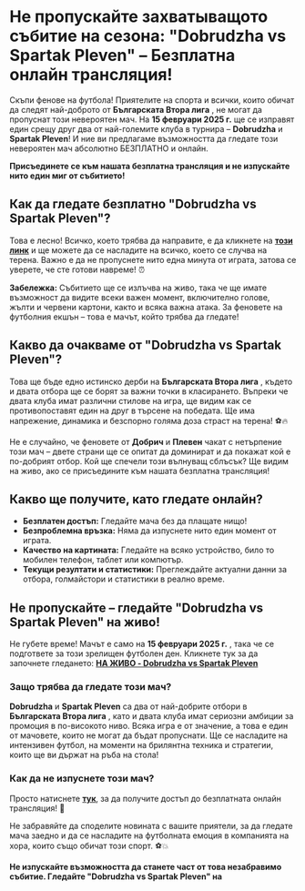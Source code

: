 # Не пропускайте захватыващото събитие на сезона: "Dobrudzha vs Spartak Pleven" – Безплатна онлайн трансляция!

Скъпи фенове на футбола! Приятелите на спорта и всички, които обичат да следят най-доброто от **Българската Втора лига** , не могат да пропуснат този невероятен мач. На **15 февруари 2025 г.** ще се изправят един срещу друг два от най-големите клуба в турнира – **Dobrudzha** и **Spartak Pleven**! И ние ви предлагаме възможността да гледате този невероятен мач абсолютно БЕЗПЛАТНО и онлайн.

**Присъединете се към нашата безплатна трансляция и не изпускайте нито един миг от събитието!**

## Как да гледате безплатно "Dobrudzha vs Spartak Pleven"?

Това е лесно! Всичко, което трябва да направите, е да кликнете на [**този линк**](https://tinyurl.com/livestreamfreeo?st=Dobrudzha+vs+Spartak+Pleven&si=ghc) и ще можете да се насладите на всичко, което се случва на терена. Важно е да не пропуснете нито една минута от играта, затова се уверете, че сте готови навреме! ⏰

**Забележка:** Събитието ще се излъчва на живо, така че ще имате възможност да видите всеки важен момент, включително голове, жълти и червени картони, както и всяка важна атака. За феновете на футболния екшън – това е мачът, който трябва да гледате!

## Какво да очакваме от "Dobrudzha vs Spartak Pleven"?

Това ще бъде едно истинско дерби на **Българската Втора лига** , където и двата отбора ще се борят за важни точки в класирането. Въпреки че двата клуба имат различни стилове на игра, ще видим как се противопоставят един на друг в търсене на победата. Ще има напрежение, динамика и безспорно голяма доза страст на терена! ⚽🔥

Не е случайно, че феновете от **Добрич** и **Плевен** чакат с нетърпение този мач – двете страни ще се опитат да доминират и да покажат кой е по-добрият отбор. Кой ще спечели този вълнуващ сблъсък? Ще видим на живо, ако се присъедините към нашата безплатна трансляция!

## Какво ще получите, като гледате онлайн?

- **Безплатен достъп:** Гледайте мача без да плащате нищо!
- **Безпроблемна връзка:** Няма да изпуснете нито един момент от играта.
- **Качество на картината:** Гледайте на всяко устройство, било то мобилен телефон, таблет или компютър.
- **Текущи резултати и статистики:** Преглеждайте актуални данни за отбора, голмайстори и статистики в реално време.

## Не пропускайте – гледайте "Dobrudzha vs Spartak Pleven" на живо!

Не губете време! Мачът е само на **15 февруари 2025 г.** , така че се подгответе за този зрелищен футболен ден. Кликнете тук за да започнете гледането: [**НА ЖИВО - Dobrudzha vs Spartak Pleven**](https://tinyurl.com/livestreamfreeo?st=Dobrudzha+vs+Spartak+Pleven&si=ghc)

### Защо трябва да гледате този мач?

**Dobrudzha** и **Spartak Pleven** са два от най-добрите отбори в **Българската Втора лига** , като и двата клуба имат сериозни амбиции за промоция в по-високото ниво. Всяка игра е от значение, а това е един от мачовете, които не могат да бъдат пропуснати. Ще се насладите на интензивен футбол, на моменти на брилянтна техника и стратегии, които ще ви държат на ръба на стола!

### Как да не изпуснете този мач?

Просто натиснете [**тук**](https://tinyurl.com/livestreamfreeo?st=Dobrudzha+vs+Spartak+Pleven&si=ghc), за да получите достъп до безплатната онлайн трансляция! 🎥

Не забравяйте да споделите новината с вашите приятели, за да гледате мача заедно и да се насладите на футболната емоция в компанията на хора, които също обичат този спорт. ⚽💥

**Не изпускайте възможността да станете част от това незабравимо събитие. Гледайте "Dobrudzha vs Spartak Pleven" на**

